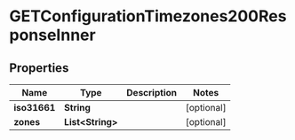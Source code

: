 

# GETConfigurationTimezones200ResponseInner


## Properties

| Name | Type | Description | Notes |
|------------ | ------------- | ------------- | -------------|
|**iso31661** | **String** |  |  [optional] |
|**zones** | **List&lt;String&gt;** |  |  [optional] |



